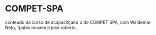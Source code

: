 # COMPET-SPA
conteudo da curso de acapacitçaõd o do COMPET SPA, com Waldemar Neto, fpabio novaes e josé roberto,
